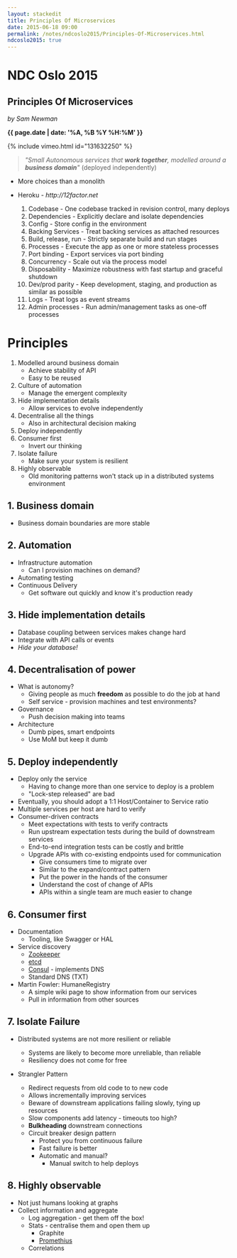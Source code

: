 ```yaml
---
layout: stackedit
title: Principles Of Microservices
date: 2015-06-18 09:00
permalink: /notes/ndcoslo2015/Principles-Of-Microservices.html
ndcoslo2015: true
---
```


# NDC Oslo 2015

## Principles Of Microservices
*by Sam Newman*

**{{ page.date | date: '%A, %B %Y %H:%M' }}**

{% include vimeo.html id="131632250" %}

> _"Small *Autonomous* services that **work together**, modelled around a **business domain**"_ (deployed independently)
  
* More choices than a monolith

* Heroku - _http://12factor.net_
  1. Codebase - One codebase tracked in revision control, many deploys
  2. Dependencies - Explicitly declare and isolate dependencies
  3. Config - Store config in the environment
  4. Backing Services - Treat backing services as attached resources
  5. Build, release, run - Strictly separate build and run stages
  6. Processes - Execute the app as one or more stateless processes
  7. Port binding - Export services via port binding
  8. Concurrency - Scale out via the process model
  9. Disposability - Maximize robustness with fast startup and graceful shutdown
  10. Dev/prod parity - Keep development, staging, and production as similar as possible
  11. Logs - Treat logs as event streams
  12. Admin processes - Run admin/management tasks as one-off processes
  
# Principles

1. Modelled around business domain
   * Achieve stability of API
   * Easy to be reused
2. Culture of automation
   * Manage the emergent complexity
3. Hide implementation details
   * Allow services to evolve independently
4. Decentralise all the things
   * Also in architectural decision making
5. Deploy independently
6. Consumer first
   * Invert our thinking
7. Isolate failure
   * Make sure your system is resilient
8. Highly observable
   * Old monitoring patterns won't stack up in a distributed systems environment


## 1. Business domain
* Business domain boundaries are more stable

## 2. Automation
* Infrastructure automation
  * Can I provision machines on demand?
* Automating testing
* Continuous Delivery
  * Get software out quickly and know it's production ready

## 3. Hide implementation details
* Database coupling between services makes change hard
* Integrate with API calls or events
* _Hide your database!_

## 4. Decentralisation of power
* What is autonomy?
  * Giving people as much **freedom** as possible to do the job at hand
  * Self service - provision machines and test environments?
* Governance
  * Push decision making into teams
* Architecture
  * Dumb pipes, smart endpoints
  * Use MoM but keep it dumb

## 5. Deploy independently
* Deploy only the service
  * Having to change more than one service to deploy is a problem
  * "Lock-step released" are bad
* Eventually, you should adopt a 1:1 Host/Container to Service ratio
* Multiple services per host are hard to verify
* Consumer-driven contracts
  * Meet expectations with tests to verify contracts
  * Run upstream expectation tests during the build of downstream services
  * End-to-end integration tests can be costly and brittle
  * Upgrade APIs with co-existing endpoints used for communication
    * Give consumers time to migrate over
    * Similar to the expand/contract pattern
    * Put the power in the hands of the consumer
    * Understand the cost of change of APIs
    * APIs within a single team are much easier to change

## 6. Consumer first
* Documentation
  * Tooling, like Swagger or HAL
* Service discovery
  * [Zookeeper](https://zookeeper.apache.org/)
  * [etcd](https://github.com/coreos/etcd)
  * [Consul](https://www.consul.io/) - implements DNS
  * Standard DNS (TXT)
* Martin Fowler: HumaneRegistry
  * A simple wiki page to show information from our services
  * Pull in information from other sources

## 7. Isolate Failure
* Distributed systems are not more resilient or reliable
  * Systems are likely to become more unreliable, than reliable
  * Resiliency does not come for free

* Strangler Pattern
  * Redirect requests from old code to to new code
  * Allows incrementally improving services
  * Beware of downstream applications failing slowly, tying up resources
  * Slow components add latency - timeouts too high?
  * **Bulkheading** downstream connections
  * Circuit breaker design pattern
    * Protect you from continuous failure
    * Fast failure is better
    * Automatic and manual?
      * Manual switch to help deploys

## 8. Highly observable
* Not just humans looking at graphs
* Collect information and aggregate
  * Log aggregation - get them off the box!
  * Stats - centralise them and open them up
    * Graphite
    * [Promethius](http://prometheus.io/)
  * Correlations